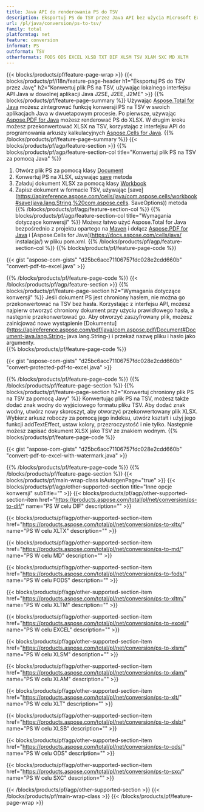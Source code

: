 ```yaml
---
title: Java API do renderowania PS do TSV
description: Eksportuj PS do TSV przez Java API bez użycia Microsoft Excel lub Adobe Reader
url: /pl/java/conversion/ps-to-tsv/
family: total
platformtag: net
feature: conversion
informat: PS
outformat: TSV
otherformats: FODS ODS EXCEL XLSB TXT DIF XLSM TSV XLAM SXC MD XLTM
---
```

{{< blocks/products/pf/feature-page-wrap >}}
{{< blocks/products/pf/i18n/feature-page-header h1="Eksportuj PS do TSV przez Javę" h2="Konwertuj plik PS na TSV, używając lokalnego interfejsu API Java w dowolnej aplikacji Java J2SE, J2EE, J2ME" >}}
{{% blocks/products/pf/feature-page-summary %}}
Używając [Aspose.Total for Java](https://products.aspose.com/total/java/) możesz zintegrować funkcję konwersji PS na TSV w swoich aplikacjach Java w dwuetapowym procesie. Po pierwsze, używając [Aspose.PDF for Java](https://products.aspose.com/pdf/java/) możesz renderować PS do XLSX. W drugim kroku możesz przekonwertować XLSX na TSV, korzystając z interfejsu API do programowania arkuszy kalkulacyjnych [Aspose.Cells for Java](https://products.aspose.com/cells/java/).
{{% /blocks/products/pf/feature-page-summary  %}}
{{< blocks/products/pf/agp/feature-section >}}
{{% blocks/products/pf/agp/feature-section-col title="Konwertuj plik PS na TSV za pomocą Java" %}}
1. Otwórz plik PS za pomocą klasy [Document](https://apireference.aspose.com/pdf/java/com.aspose.pdf/Document)
2. Konwertuj PS na XLSX, używając [save](https://apireference.aspose.com/pdf/java/com.aspose.pdf/Document#save-java.lang.String-com.aspose.pdf.SaveOptions- ) metoda
3. Załaduj dokument XLSX za pomocą klasy [Workbook](https://apireference.aspose.com/cells/java/com.aspose.cells/Workbook)
4. Zapisz dokument w formacie TSV, używając [save](https://apireference.aspose.com/cells/java/com.aspose.cells/workbook#save(java.lang.String,%20com.aspose.cells. SaveOptions)) metoda
{{% /blocks/products/pf/agp/feature-section-col %}}
{{% blocks/products/pf/agp/feature-section-col title="Wymagania dotyczące konwersji" %}}
Możesz łatwo użyć Aspose.Total for Java bezpośrednio z projektu opartego na [Maven](https://repository.aspose.com/webapp/#/artifacts/browse/tree/General/repo/com/aspose/aspose-total) i dołącz [Aspose.PDF for Java](https://docs.aspose.com/pdf/java/installation/) i [Aspose.Cells for Java](https://docs.aspose.com/cells/java/ instalacja/) w pliku pom.xml.
{{% /blocks/products/pf/agp/feature-section-col %}}
{{% blocks/products/pf/feature-page-code %}}

{{< gist "aspose-com-gists" "d25bc6acc71106757fdc028e2cdd660b" "convert-pdf-to-excel.java" >}}

{{% /blocks/products/pf/feature-page-code %}}
{{< /blocks/products/pf/agp/feature-section >}}
{{% blocks/products/pf/feature-page-section  h2="Wymagania dotyczące konwersji" %}}
Jeśli dokument PS jest chroniony hasłem, nie można go przekonwertować na TSV bez hasła. Korzystając z interfejsu API, możesz najpierw otworzyć chroniony dokument przy użyciu prawidłowego hasła, a następnie przekonwertować go. Aby otworzyć zaszyfrowany plik, możesz zainicjować nowe wystąpienie [Dokumentu](https://apireference.aspose.com/pdf/java/com.aspose.pdf/Document#Document-java.lang.String- java.lang.String-) i przekaż nazwę pliku i hasło jako argumenty.  
{{% blocks/products/pf/feature-page-code %}}

{{< gist "aspose-com-gists" "d25bc6acc71106757fdc028e2cdd660b" "convert-protected-pdf-to-excel.java" >}}
{{% /blocks/products/pf/feature-page-code  %}}
{{% /blocks/products/pf/feature-page-section %}}
{{% blocks/products/pf/feature-page-section  h2="Konwertuj chroniony plik PS na TSV za pomocą Javy" %}}
Konwertując plik PS na TSV, możesz także dodać znak wodny do wyjściowego formatu pliku TSV. Aby dodać znak wodny, utwórz nowy skoroszyt, aby otworzyć przekonwertowany plik XLSX. Wybierz arkusz roboczy za pomocą jego indeksu, utwórz kształt i użyj jego funkcji addTextEffect, ustaw kolory, przezroczystość i nie tylko. Następnie możesz zapisać dokument XLSX jako TSV ze znakiem wodnym. 
{{% blocks/products/pf/feature-page-code %}}

{{< gist "aspose-com-gists" "d25bc6acc71106757fdc028e2cdd660b" "convert-pdf-to-excel-with-watermark.java" >}}
{{% /blocks/products/pf/feature-page-code  %}}
{{% /blocks/products/pf/feature-page-section %}}
{{< blocks/products/pf/main-wrap-class isAutogenPage="true" >}}
{{< blocks/products/pf/agp/other-supported-section title="Inne opcje konwersji" subTitle="" >}}
{{< blocks/products/pf/agp/other-supported-section-item href="https://products.aspose.com/total/pl/net/conversion/ps-to-dif/" name="PS W celu DIF" description="" >}}

{{< blocks/products/pf/agp/other-supported-section-item href="https://products.aspose.com/total/pl/net/conversion/ps-to-xltx/" name="PS W celu XLTX" description="" >}}

{{< blocks/products/pf/agp/other-supported-section-item href="https://products.aspose.com/total/pl/net/conversion/ps-to-md/" name="PS W celu MD" description="" >}}

{{< blocks/products/pf/agp/other-supported-section-item href="https://products.aspose.com/total/pl/net/conversion/ps-to-fods/" name="PS W celu FODS" description="" >}}

{{< blocks/products/pf/agp/other-supported-section-item href="https://products.aspose.com/total/pl/net/conversion/ps-to-xltm/" name="PS W celu XLTM" description="" >}}

{{< blocks/products/pf/agp/other-supported-section-item href="https://products.aspose.com/total/pl/net/conversion/ps-to-excel/" name="PS W celu EXCEL" description="" >}}

{{< blocks/products/pf/agp/other-supported-section-item href="https://products.aspose.com/total/pl/net/conversion/ps-to-xlsm/" name="PS W celu XLSM" description="" >}}

{{< blocks/products/pf/agp/other-supported-section-item href="https://products.aspose.com/total/pl/net/conversion/ps-to-xlam/" name="PS W celu XLAM" description="" >}}

{{< blocks/products/pf/agp/other-supported-section-item href="https://products.aspose.com/total/pl/net/conversion/ps-to-xlt/" name="PS W celu XLT" description="" >}}

{{< blocks/products/pf/agp/other-supported-section-item href="https://products.aspose.com/total/pl/net/conversion/ps-to-xlsb/" name="PS W celu XLSB" description="" >}}

{{< blocks/products/pf/agp/other-supported-section-item href="https://products.aspose.com/total/pl/net/conversion/ps-to-ods/" name="PS W celu ODS" description="" >}}

{{< blocks/products/pf/agp/other-supported-section-item href="https://products.aspose.com/total/pl/net/conversion/ps-to-sxc/" name="PS W celu SXC" description="" >}}


{{< /blocks/products/pf/agp/other-supported-section >}}
{{< /blocks/products/pf/main-wrap-class >}}
{{< /blocks/products/pf/feature-page-wrap >}}